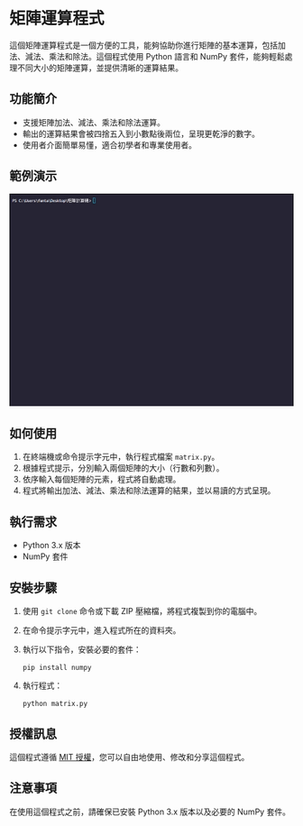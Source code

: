 # 矩陣運算程式

這個矩陣運算程式是一個方便的工具，能夠協助你進行矩陣的基本運算，包括加法、減法、乘法和除法。這個程式使用 Python 語言和 NumPy 套件，能夠輕鬆處理不同大小的矩陣運算，並提供清晰的運算結果。

## 功能簡介

- 支援矩陣加法、減法、乘法和除法運算。
- 輸出的運算結果會被四捨五入到小數點後兩位，呈現更乾淨的數字。
- 使用者介面簡單易懂，適合初學者和專業使用者。

## 範例演示

<img src="pic/screenshot.gif" width="600">

## 如何使用

1. 在終端機或命令提示字元中，執行程式檔案 `matrix.py`。
2. 根據程式提示，分別輸入兩個矩陣的大小（行數和列數）。
3. 依序輸入每個矩陣的元素，程式將自動處理。
4. 程式將輸出加法、減法、乘法和除法運算的結果，並以易讀的方式呈現。

## 執行需求

- Python 3.x 版本
- NumPy 套件

## 安裝步驟

1. 使用 `git clone` 命令或下載 ZIP 壓縮檔，將程式複製到你的電腦中。

2. 在命令提示字元中，進入程式所在的資料夾。

3. 執行以下指令，安裝必要的套件：

   ```
   pip install numpy
   ```

4. 執行程式：

   ```
   python matrix.py
   ```

## 授權訊息

這個程式遵循 [MIT 授權](LICENSE.txt)，您可以自由地使用、修改和分享這個程式。

## 注意事項

在使用這個程式之前，請確保已安裝 Python 3.x 版本以及必要的 NumPy 套件。
